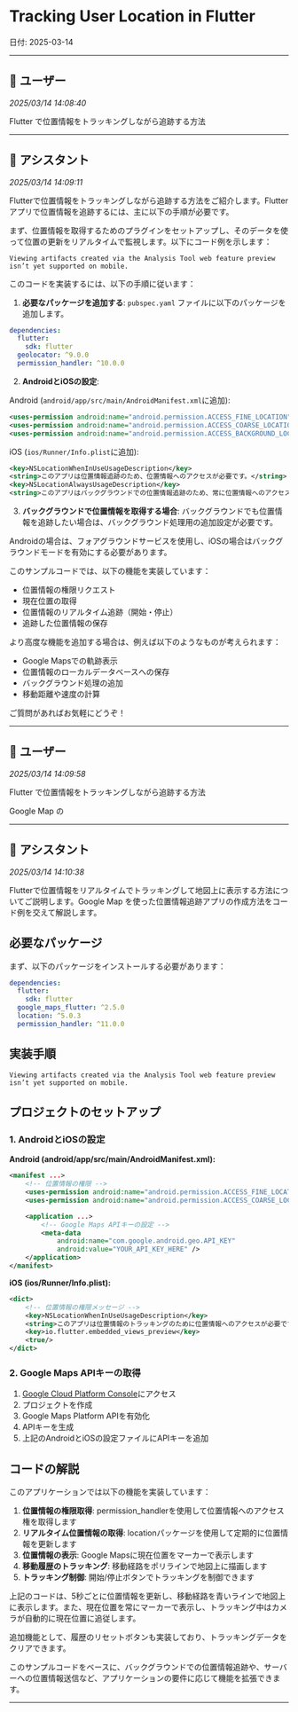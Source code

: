 # Tracking User Location in Flutter

日付: 2025-03-14

---

## 👤 ユーザー
*2025/03/14 14:08:40*

Flutter で位置情報をトラッキングしながら追跡する方法

---

## 🤖 アシスタント
*2025/03/14 14:09:11*

Flutterで位置情報をトラッキングしながら追跡する方法をご紹介します。Flutterアプリで位置情報を追跡するには、主に以下の手順が必要です。

まず、位置情報を取得するためのプラグインをセットアップし、そのデータを使って位置の更新をリアルタイムで監視します。以下にコード例を示します：
```
Viewing artifacts created via the Analysis Tool web feature preview isn’t yet supported on mobile.
```



このコードを実装するには、以下の手順に従います：

1. **必要なパッケージを追加する**:
   `pubspec.yaml` ファイルに以下のパッケージを追加します。

```yaml
dependencies:
  flutter:
    sdk: flutter
  geolocator: ^9.0.0
  permission_handler: ^10.0.0
```

2. **AndroidとiOSの設定**:

Android (`android/app/src/main/AndroidManifest.xml`に追加):
```xml
<uses-permission android:name="android.permission.ACCESS_FINE_LOCATION" />
<uses-permission android:name="android.permission.ACCESS_COARSE_LOCATION" />
<uses-permission android:name="android.permission.ACCESS_BACKGROUND_LOCATION" />
```

iOS (`ios/Runner/Info.plist`に追加):
```xml
<key>NSLocationWhenInUseUsageDescription</key>
<string>このアプリは位置情報追跡のため、位置情報へのアクセスが必要です。</string>
<key>NSLocationAlwaysUsageDescription</key>
<string>このアプリはバックグラウンドでの位置情報追跡のため、常に位置情報へのアクセスが必要です。</string>
```

3. **バックグラウンドで位置情報を取得する場合**:
   バックグラウンドでも位置情報を追跡したい場合は、バックグラウンド処理用の追加設定が必要です。

Androidの場合は、フォアグラウンドサービスを使用し、iOSの場合はバックグラウンドモードを有効にする必要があります。

このサンプルコードでは、以下の機能を実装しています：
- 位置情報の権限リクエスト
- 現在位置の取得
- 位置情報のリアルタイム追跡（開始・停止）
- 追跡した位置情報の保存

より高度な機能を追加する場合は、例えば以下のようなものが考えられます：
- Google Mapsでの軌跡表示
- 位置情報のローカルデータベースへの保存
- バックグラウンド処理の追加
- 移動距離や速度の計算

ご質問があればお気軽にどうぞ！

---

## 👤 ユーザー
*2025/03/14 14:09:58*

Flutter で位置情報をトラッキングしながら追跡する方法

Google Map の

---

## 🤖 アシスタント
*2025/03/14 14:10:38*

Flutterで位置情報をリアルタイムでトラッキングして地図上に表示する方法についてご説明します。Google Map を使った位置情報追跡アプリの作成方法をコード例を交えて解説します。

## 必要なパッケージ

まず、以下のパッケージをインストールする必要があります：

```yaml
dependencies:
  flutter:
    sdk: flutter
  google_maps_flutter: ^2.5.0
  location: ^5.0.3
  permission_handler: ^11.0.0
```

## 実装手順
```
Viewing artifacts created via the Analysis Tool web feature preview isn’t yet supported on mobile.
```



## プロジェクトのセットアップ

### 1. AndroidとiOSの設定

**Android (android/app/src/main/AndroidManifest.xml):**

```xml
<manifest ...>
    <!-- 位置情報の権限 -->
    <uses-permission android:name="android.permission.ACCESS_FINE_LOCATION" />
    <uses-permission android:name="android.permission.ACCESS_COARSE_LOCATION" />

    <application ...>
        <!-- Google Maps APIキーの設定 -->
        <meta-data
            android:name="com.google.android.geo.API_KEY"
            android:value="YOUR_API_KEY_HERE" />
    </application>
</manifest>
```

**iOS (ios/Runner/Info.plist):**

```xml
<dict>
    <!-- 位置情報の権限メッセージ -->
    <key>NSLocationWhenInUseUsageDescription</key>
    <string>このアプリは位置情報のトラッキングのために位置情報へのアクセスが必要です。</string>
    <key>io.flutter.embedded_views_preview</key>
    <true/>
</dict>
```

### 2. Google Maps APIキーの取得

1. [Google Cloud Platform Console](https://console.cloud.google.com)にアクセス
2. プロジェクトを作成
3. Google Maps Platform APIを有効化
4. APIキーを生成
5. 上記のAndroidとiOSの設定ファイルにAPIキーを追加

## コードの解説

このアプリケーションでは以下の機能を実装しています：

1. **位置情報の権限取得**: permission_handlerを使用して位置情報へのアクセス権を取得します
2. **リアルタイム位置情報の取得**: locationパッケージを使用して定期的に位置情報を更新します
3. **位置情報の表示**: Google Mapsに現在位置をマーカーで表示します
4. **移動履歴のトラッキング**: 移動経路をポリラインで地図上に描画します
5. **トラッキング制御**: 開始/停止ボタンでトラッキングを制御できます

上記のコードは、5秒ごとに位置情報を更新し、移動経路を青いラインで地図上に表示します。また、現在位置を常にマーカーで表示し、トラッキング中はカメラが自動的に現在位置に追従します。

追加機能として、履歴のリセットボタンも実装しており、トラッキングデータをクリアできます。

このサンプルコードをベースに、バックグラウンドでの位置情報追跡や、サーバーへの位置情報送信など、アプリケーションの要件に応じて機能を拡張できます。

---
